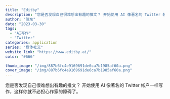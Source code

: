 ```yaml
---
title: "Editby"
description: "您是否发现自己很难想出有趣的推文？ 开始使用 AI 像著名的 Twitter 帐户一样写作，这样你就不必担心作家的障碍了"
author: "瑞东"
date: "2023-03-30"
tags:
  - "AI写作"
  - "Twitter"
categories: application
series: "媒体社交"
website_link: "https://www.editby.ai/"
color: "#666"

thumb_image: "/img/887b6fc4e9169691de6ca7b1985af60a.png"
cover_image: "/img/887b6fc4e9169691de6ca7b1985af60a.png"
---
```


您是否发现自己很难想出有趣的推文？ 开始使用 AI 像著名的 Twitter 帐户一样写作，这样你就不必担心作家的障碍了。